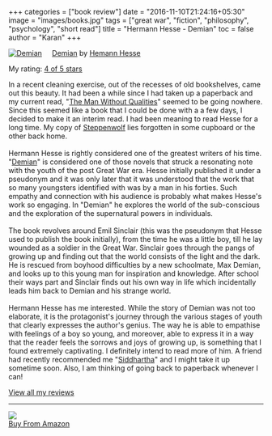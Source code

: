 +++
categories = ["book review"]
date = "2016-11-10T21:24:16+05:30"
image = "images/books.jpg"
tags = ["great war", "fiction", "philosophy", "psychology", "short read"]
title = "Hermann Hesse - Demian"
toc = false
author = "Karan"
+++

<a href="https://www.goodreads.com/book/show/32500666-demian" style="float: left; padding-right: 20px"><img border="0" alt="Demian" src="https://images.gr-assets.com/books/1475944507m/32500666.jpg" /></a><a href="https://www.goodreads.com/book/show/32500666-demian">Demian</a> by <a href="https://www.goodreads.com/author/show/15817187.Hemann_Hesse">Hemann Hesse</a>

My rating: <a href="https://www.goodreads.com/review/show/1808227893">4 of 5 stars</a>

In a recent cleaning exercise, out of the recesses of old bookshelves, came out this beauty. It had been a while since I had taken up a paperback and my current read, "<a href="https://www.goodreads.com/book/show/527756.The_Man_Without_Qualities">The Man Without Qualities</a>" seemed to be going nowhere. Since this seemed like a book that I could be done with a a few days, I decided to make it an interim read. I had been meaning to read Hesse for a long time. My copy of <a href="https://www.goodreads.com/book/show/16631.Steppenwolf">Steppenwolf</a> lies forgotten in some cupboard or the other back home.<br><br>Hermann Hesse is rightly considered one of the greatest writers of his time. "<a href="https://www.goodreads.com/book/show/32073688-demian">Demian</a>" is considered one of those novels that struck a resonating note with the youth of the post Great War era. Hesse initially published it under a pseudonym and it was only later that it was understood that the work that so many youngsters identified with was by a man in his forties. Such empathy and connection with his audience is probably what makes Hesse's work so engaging. In "Demian" he explores the world of the sub-conscious and the exploration of the supernatural powers in individuals.<br><br>The book revolves around Emil Sinclair (this was the pseudonym that Hesse used to publish the book initially), from the time he was a little boy, till he lay wounded as a soldier in the Great War. Sinclair goes through the pangs of growing up and finding out that the world consists of the light and the dark. He is rescued from boyhood difficulties by a new schoolmate, Max Demian, and looks up to this young man for inspiration and knowledge. After school their ways part and Sinclair finds out his own way in life which incidentally leads him back to Demian and his strange world.<br><br>Hermann Hesse has me interested. While the story of Demian was not too elaborate, it is the protagonist's journey through the various stages of youth that clearly expresses the author's genius. The way he is able to empathise with feelings of a boy so young, and moreover, able to express it in a way that the reader feels the sorrows and joys of growing up, is something that I found extremely captivating. I definitely intend to read more of him. A friend had recently recommended me "<a href="https://www.goodreads.com/book/show/52036.Siddhartha">Siddhartha</a>" and I might take it up sometime soon. Also, I am thinking of going back to paperback whenever I can!

<a href="https://www.goodreads.com/review/list/20996466-karan-gupta">View all my reviews</a>

<hr />

<p class="unscaledimg">
	<a target="_blank"  href="https://www.amazon.in/gp/product/1537217542/ref=as_li_tl?ie=UTF8&camp=3638&creative=24630&creativeASIN=1537217542&linkCode=as2&tag=readings0c-21&linkId=1f2fa7b9f1f8433bfd67a1b42d7ad9d2"><img border="0" src="//ws-in.amazon-adsystem.com/widgets/q?_encoding=UTF8&MarketPlace=IN&ASIN=1537217542&ServiceVersion=20070822&ID=AsinImage&WS=1&Format=_SL110_&tag=readings0c-21" ><br/>Buy From Amazon</a><img src="//ir-in.amazon-adsystem.com/e/ir?t=readings0c-21&l=am2&o=31&a=1537217542" width="1" height="1" border="0" alt="" style="border:none !important; margin:0px !important;" />
</p>
